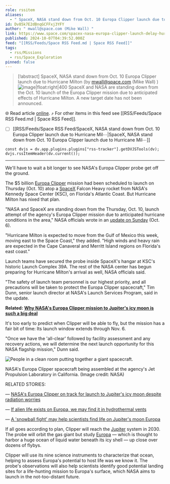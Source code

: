 ```yaml
---
role: rssitem
aliases:
  - " SpaceX, NASA stand down from Oct. 10 Europa Clipper launch due to Hurricane Milton "
id: Dv85k7E2dBnqGCFFxj3YFY
author: " mwall@space.com (Mike Wall) "
link: https://www.space.com/spacex-nasa-europa-clipper-launch-delay-hurricane-milton
published: 2024-10-07T04:39:52.000Z
feed: "[[RSS/Feeds/Space RSS Feed.md | Space RSS Feed]]"
tags:
  - rss/Missions
  - rss/Space_Exploration
pinned: false
---
```


> [!abstract]  SpaceX, NASA stand down from Oct. 10 Europa Clipper launch due to Hurricane Milton  (by  mwall@space.com (Mike Wall) )
> ![image|float:right|400](https://cdn.mos.cms.futurecdn.net/NDgDS4Ebivgn68ancGeLcJ.jpg) SpaceX and NASA are standing down from the Oct. 10 launch of the Europa Clipper mission due to anticipated effects of Hurricane Milton. A new target date has not been announced.

🌐 Read article [online](https://www.space.com/spacex-nasa-europa-clipper-launch-delay-hurricane-milton). ⤴ For other items in this feed see [[RSS/Feeds/Space RSS Feed.md | Space RSS Feed]].

- [ ] [[RSS/Feeds/Space RSS Feed/SpaceX, NASA stand down from Oct․ 10 Europa Clipper launch due to Hurricane Mil⋯|SpaceX, NASA stand down from Oct․ 10 Europa Clipper launch due to Hurricane Mil⋯]]

~~~dataviewjs
const dvjs = dv.app.plugins.plugins["rss-tracker"].getDVJSTools(dv);
dvjs.rssItemHeader(dv.current());
~~~

- - -

We'll have to wait a bit longer to see NASA's Europa Clipper probe get off the ground.

The $5 billion [Europa Clipper](https://www.space.com/europa-clipper-mission-explained) mission had been scheduled to launch on Thursday (Oct. 10) atop a [SpaceX](https://www.space.com/18853-spacex.html) Falcon Heavy rocket from NASA's Kennedy Space Center (KSC), on Florida's Atlantic Coast. But Hurricane Milton has nixed that plan.

"NASA and SpaceX are standing down from the Thursday, Oct. 10, launch attempt of the agency's Europa Clipper mission due to anticipated hurricane conditions in the area," NASA officials wrote in an [update on Sunday](https://blogs.nasa.gov/europaclipper/) (Oct. 6).

"Hurricane Milton is expected to move from the Gulf of Mexico this week, moving east to the Space Coast," they added. "High winds and heavy rain are expected in the Cape Canaveral and Merritt Island regions on Florida's east coast."

Launch teams have secured the probe inside SpaceX's hangar at KSC's historic Launch Complex 39A. The rest of the NASA center has begun preparing for Hurricane Milton's arrival as well, NASA officials said.

"The safety of launch team personnel is our highest priority, and all precautions will be taken to protect the Europa Clipper spacecraft," Tim Dunn, senior launch director at NASA's Launch Services Program, said in the update.

**Related:** [**Why NASA's Europa Clipper mission to Jupiter's icy moon is such a big deal**](https://www.space.com/europa-clipper-mission-explained-nasa)

It's too early to predict when Clipper will be able to fly, but the mission has a fair bit of time: Its launch window extends through Nov. 6.

"Once we have the 'all-clear' followed by facility assessment and any recovery actions, we will determine the next launch opportunity for this NASA flagship mission," Dunn said.

![People in a clean room putting together a giant spacecraft.](https://cdn.mos.cms.futurecdn.net/SrLMGau6tGG7tTf9gS4BU6.gif)

NASA's Europa Clipper spacecraft being assembled at the agency's Jet Propulsion Laboratory in California. (Image credit: NASA)

RELATED STORIES:

— [NASA's Europa Clipper on track for launch to Jupiter's icy moon despite radiation worries](https://www.space.com/europa-clipper-launch-jupiter-radiation)

— [If alien life exists on Europa, we may find it in hydrothermal vents](https://www.space.com/alien-life-europa-enceladus-hydrothermal-vents)

— [A 'snowball fight' may help scientists find life on Jupiter's moon Europa](https://www.space.com/snowball-fight-jupiter-moon-europa-ice-shell-thickness)

If all goes according to plan, Clipper will reach the [Jupiter](https://www.space.com/7-jupiter-largest-planet-solar-system.html) system in 2030. The probe will orbit the gas giant but study [Europa](https://www.space.com/15498-europa-sdcmp.html) — which is thought to harbor a huge ocean of liquid water beneath its icy shell — up close over dozens of flybys.

Clipper will use its nine science instruments to characterize that ocean, helping to assess Europa's potential to host life was we know it. The probe's observations will also help scientists identify good potential landing sites for a life-hunting mission to Europa's surface, which NASA aims to launch in the not-too-distant future.
